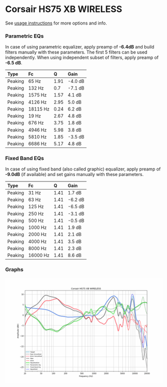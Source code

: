 # Corsair HS75 XB WIRELESS
See [usage instructions](https://github.com/jaakkopasanen/AutoEq#usage) for more options and info.

### Parametric EQs
In case of using parametric equalizer, apply preamp of **-6.4dB** and build filters manually
with these parameters. The first 5 filters can be used independently.
When using independent subset of filters, apply preamp of **-6.5 dB**.

| Type    | Fc       |    Q | Gain    |
|:--------|:---------|:-----|:--------|
| Peaking | 65 Hz    | 1.91 | -4.0 dB |
| Peaking | 132 Hz   | 0.7  | -7.1 dB |
| Peaking | 1575 Hz  | 1.57 | 4.1 dB  |
| Peaking | 4126 Hz  | 2.95 | 5.0 dB  |
| Peaking | 18115 Hz | 0.24 | 6.2 dB  |
| Peaking | 19 Hz    | 2.67 | 4.8 dB  |
| Peaking | 676 Hz   | 3.75 | 1.8 dB  |
| Peaking | 4946 Hz  | 5.98 | 3.8 dB  |
| Peaking | 5810 Hz  | 1.85 | -3.5 dB |
| Peaking | 6686 Hz  | 5.17 | 4.8 dB  |

### Fixed Band EQs
In case of using fixed band (also called graphic) equalizer, apply preamp of **-9.0dB**
(if available) and set gains manually with these parameters.

| Type    | Fc       |    Q | Gain    |
|:--------|:---------|:-----|:--------|
| Peaking | 31 Hz    | 1.41 | 1.7 dB  |
| Peaking | 63 Hz    | 1.41 | -6.2 dB |
| Peaking | 125 Hz   | 1.41 | -6.5 dB |
| Peaking | 250 Hz   | 1.41 | -3.1 dB |
| Peaking | 500 Hz   | 1.41 | -0.5 dB |
| Peaking | 1000 Hz  | 1.41 | 1.9 dB  |
| Peaking | 2000 Hz  | 1.41 | 2.1 dB  |
| Peaking | 4000 Hz  | 1.41 | 3.5 dB  |
| Peaking | 8000 Hz  | 1.41 | 2.3 dB  |
| Peaking | 16000 Hz | 1.41 | 8.6 dB  |

### Graphs
![](./Corsair%20HS75%20XB%20WIRELESS.png)